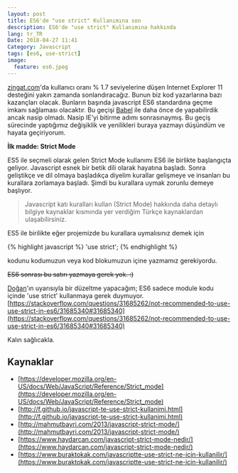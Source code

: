```yaml
---
layout: post
title: ES6'de "use strict" Kullanımına son
description: ES6'de "use strict" Kullanımına hakkında
lang: tr_TR
Date: 2018-04-27 11:41
Category: Javascript
tags: [es6, use-strict]
image:
  feature: es6.jpeg
---
```


[zingat.com](https://zingat.com)'da kullanıcı oranı % 1.7 seviyelerine düşen Internet Explorer 11 desteğini yakın zamanda sonlandıracağız. Bunun biz kod yazarlarına bazı kazançları olacak. Bunların başında javascript ES6 standardına geçme imkanı sağlaması olacaktır. Bu geçişi [Babel](https://babeljs.io/) ile daha önce de yapabilirdik ancak nasip olmadı. Nasip IE'yi bitirme adımı sonrasınaymış. Bu geçiş sürecinde yaptığımız değişiklik ve yenilikleri buraya yazmayı düşündüm ve hayata geçiriyorum.

**İlk madde: Strict Mode**

ES5 ile seçmeli olarak gelen Strict Mode kullanımı ES6 ile birlikte başlangıçta geliyor. Javascript esnek bir betik dili olarak hayatına başladı. Sonra geliştikçe ve dil olmaya başladıkça diyelim kurallar gelişmeye ve insanları bu kurallara zorlamaya başladı. Şimdi bu kurallara uymak zorunlu demeye başlıyor.

> Javascript katı kuralları kullan (Strict Mode) hakkında daha detaylı bilgiye kaynaklar kısmında yer verdiğim Türkçe kaynaklardan ulaşabilirsiniz.

ES5 ile birilikte eğer projemizde bu kurallara uymalısınız demek için 

{% highlight javascript %}
'use strict';
{% endhighlight %}

kodunu kodumuzun veya kod blokumuzun içine yazmamız gerekiyordu. 

~~ES6 sonrası bu satırı yazmaya gerek yok. :)~~

[Doğan](https://twitter.com/dodothebird)'ın uyarısıyla bir düzeltme yapacağım; ES6 sadece module kodu içinde 'use strict' kullanmaya gerek duymuyor. [https://stackoverflow.com/questions/31685262/not-recommended-to-use-use-strict-in-es6/31685340#31685340](https://stackoverflow.com/questions/31685262/not-recommended-to-use-use-strict-in-es6/31685340#31685340)

Kalın sağlıcakla.

## Kaynaklar

 - [https://developer.mozilla.org/en-US/docs/Web/JavaScript/Reference/Strict_mode](https://developer.mozilla.org/en-US/docs/Web/JavaScript/Reference/Strict_mode)
 - [http://f.github.io/javascript-te-use-strict-kullanimi.html](http://f.github.io/javascript-te-use-strict-kullanimi.html)
 - [http://mahmutbayri.com/2013/javascript-strict-mode/](http://mahmutbayri.com/2013/javascript-strict-mode/)
 - [https://www.haydarcan.com/javascript-strict-mode-nedir/](https://www.haydarcan.com/javascript-strict-mode-nedir/)
 - [https://www.buraktokak.com/javascriptte-use-strict-ne-icin-kullanilir/](https://www.buraktokak.com/javascriptte-use-strict-ne-icin-kullanilir/)